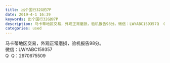 ```yaml
---
title: 出个国行32G的7P
date: 2019-4-1 16:39
keywords: 出个国行32G的7P
description: 马卡蒂地区交易，外观正常磨损，验机报告98分。微信：LWYABC159357Q  Q：2970675509
categories: used
---
```

<td class="t_f" id="postmessage_3366807">

马卡蒂地区交易，外观正常磨损，验机报告98分。<br/>
微信：LWYABC159357<br/>
Q  Q：2970675509<br/>
</td>
